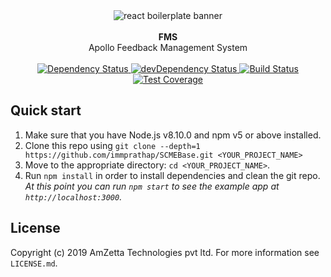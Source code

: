 <div align="center">
<img src="https://secureservercdn.net/198.71.190.232/z9g.9e3.myftpupload.com/wp-content/uploads/2019/02/amzetta-logo-header.png?time=1558337221" alt="react boilerplate banner" align="center" />
</div>

<br />

<div align="center"><strong>FMS</strong></div>
<div align="center">Apollo Feedback Management System</div>

<br />

<div align="center">
  <!-- Dependency Status -->
  <a href="https://david-dm.org/react-boilerplate/react-boilerplate">
    <img src="https://david-dm.org/react-boilerplate/react-boilerplate.svg" alt="Dependency Status" />
  </a>
  <!-- devDependency Status -->
  <a href="https://david-dm.org/react-boilerplate/react-boilerplate#info=devDependencies">
    <img src="https://david-dm.org/react-boilerplate/react-boilerplate/dev-status.svg" alt="devDependency Status" />
  </a>
  <!-- Build Status -->
  <a href="https://travis-ci.org/react-boilerplate/react-boilerplate">
    <img src="https://travis-ci.org/react-boilerplate/react-boilerplate.svg" alt="Build Status" />
  </a>
  <!-- Test Coverage -->
  <a href="https://coveralls.io/r/react-boilerplate/react-boilerplate">
    <img src="https://coveralls.io/repos/github/react-boilerplate/react-boilerplate/badge.svg" alt="Test Coverage" />
  </a>
</a>

</div>

## Quick start

1.  Make sure that you have Node.js v8.10.0 and npm v5 or above installed.
2.  Clone this repo using `git clone --depth=1 https://github.com/immprathap/SCMEBase.git <YOUR_PROJECT_NAME>`
3.  Move to the appropriate directory: `cd <YOUR_PROJECT_NAME>`.<br />
4.  Run `npm install` in order to install dependencies and clean the git repo.<br />
    _At this point you can run `npm start` to see the example app at `http://localhost:3000`._

## License

Copyright (c) 2019 AmZetta Technologies pvt ltd. For more information see `LICENSE.md`.
